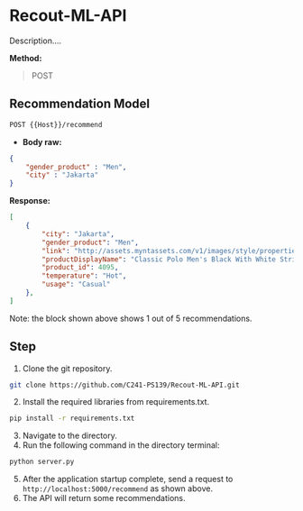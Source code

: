 # Recout-ML-API

Description....

**Method:**
>POST

## **Recommendation Model**
```bash
POST {{Host}}/recommend
```
- **Body raw:**
```JSON
{
    "gender_product" : "Men",
    "city" : "Jakarta"
}
```
**Response:**
```JSON
[
    {
        "city": "Jakarta",
        "gender_product": "Men",
        "link": "http://assets.myntassets.com/v1/images/style/properties/01dbbbcddf07e76cb9eeb46db9f42606_images.jpg",
        "productDisplayName": "Classic Polo Men's Black With White Stripes T-shirt",
        "product_id": 4095,
        "temperature": "Hot",
        "usage": "Casual"
    },
]
```
Note: the block shown above shows 1 out of 5 recommendations.

## Step
1. Clone the git repository.
```bash
git clone https://github.com/C241-PS139/Recout-ML-API.git
```
2. Install the required libraries from requirements.txt.
```bash
pip install -r requirements.txt
```
3. Navigate to the directory.
4. Run the following command in the directory terminal:
```bash
python server.py
```
5. After the application startup complete, send a request to ```http://localhost:5000/recommend``` as shown above.
6. The API will return some recommendations.
